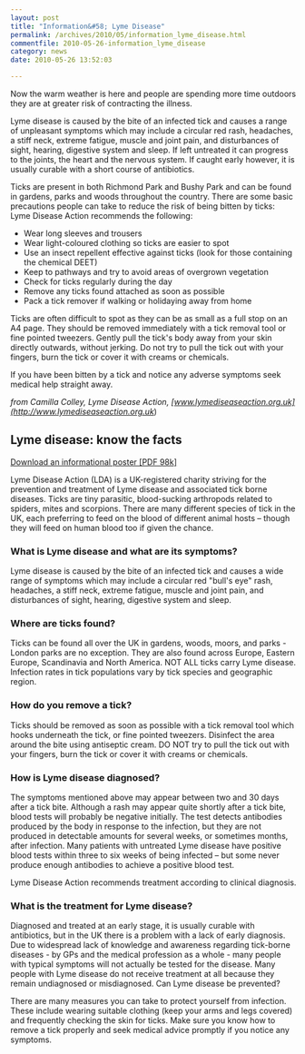 ```yaml
---
layout: post
title: "Information&#58; Lyme Disease"
permalink: /archives/2010/05/information_lyme_disease.html
commentfile: 2010-05-26-information_lyme_disease
category: news
date: 2010-05-26 13:52:03

---
```


Now the warm weather is here and people are spending more time outdoors they are at greater risk of contracting the illness.

Lyme disease is caused by the bite of an infected tick and causes a range of unpleasant symptoms which may include a circular red rash, headaches, a stiff neck, extreme fatigue, muscle and joint pain, and disturbances of sight, hearing, digestive system and sleep. If left untreated it can progress to the joints, the heart and the nervous system. If caught early however, it is usually curable with a short course of antibiotics.

Ticks are present in both Richmond Park and Bushy Park and can be found in gardens, parks and woods throughout the country. There are some basic precautions people can take to reduce the risk of being bitten by ticks: Lyme Disease Action recommends the following:

-   Wear long sleeves and trousers
-   Wear light-coloured clothing so ticks are easier to spot
-   Use an insect repellent effective against ticks (look for those containing the chemical DEET)
-   Keep to pathways and try to avoid areas of overgrown vegetation
-   Check for ticks regularly during the day
-   Remove any ticks found attached as soon as possible
-   Pack a tick remover if walking or holidaying away from home

Ticks are often difficult to spot as they can be as small as a full stop on an A4 page. They should be removed immediately with a tick removal tool or fine pointed tweezers. Gently pull the tick's body away from your skin directly outwards, without jerking. Do not try to pull the tick out with your fingers, burn the tick or cover it with creams or chemicals.

If you have been bitten by a tick and notice any adverse symptoms seek medical help straight away.

<cite>from Camilla Colley, Lyme Disease Action, [www.lymediseaseaction.org.uk](http://www.lymediseaseaction.org.uk</cite>)

Lyme disease: know the facts
----------------------------

<a href="/assets/images/2010/2010_tick_poster.pdf">Download an informational poster \[PDF 98k\]</a>

Lyme Disease Action (LDA) is a UK-registered charity striving for the prevention and treatment of Lyme disease and associated tick borne diseases. Ticks are tiny parasitic, blood-sucking arthropods related to spiders, mites and scorpions. There are many different species of tick in the UK, each preferring to feed on the blood of different animal hosts – though they will feed on human blood too if given the chance.

### What is Lyme disease and what are its symptoms?

Lyme disease is caused by the bite of an infected tick and causes a wide range of symptoms which may include a circular red "bull's eye" rash, headaches, a stiff neck, extreme fatigue, muscle and joint pain, and disturbances of sight, hearing, digestive system and sleep.

### Where are ticks found?

Ticks can be found all over the UK in gardens, woods, moors, and parks - London parks are no exception. They are also found across Europe, Eastern Europe, Scandinavia and North America. NOT ALL ticks carry Lyme disease. Infection rates in tick populations vary by tick species and geographic region.

### How do you remove a tick?

Ticks should be removed as soon as possible with a tick removal tool which hooks underneath the tick, or fine pointed tweezers. Disinfect the area around the bite using antiseptic cream. DO NOT try to pull the tick out with your fingers, burn the tick or cover it with creams or chemicals.

### How is Lyme disease diagnosed?

The symptoms mentioned above may appear between two and 30 days after a tick bite. Although a rash may appear quite shortly after a tick bite, blood tests will probably be negative initially. The test detects antibodies produced by the body in response to the infection, but they are not produced in detectable amounts for several weeks, or sometimes months, after infection. Many patients with untreated Lyme disease have positive blood tests within three to six weeks of being infected – but some never produce enough antibodies to achieve a positive blood test.

Lyme Disease Action recommends treatment according to clinical diagnosis.

### What is the treatment for Lyme disease?

Diagnosed and treated at an early stage, it is usually curable with antibiotics, but in the UK there is a problem with a lack of early diagnosis. Due to widespread lack of knowledge and awareness regarding tick-borne diseases - by GPs and the medical profession as a whole - many people with typical symptoms will not actually be tested for the disease. Many people with Lyme disease do not receive treatment at all because they remain undiagnosed or misdiagnosed.
Can Lyme disease be prevented?

There are many measures you can take to protect yourself from infection. These include wearing suitable clothing (keep your arms and legs covered) and frequently checking the skin for ticks. Make sure you know how to remove a tick properly and seek medical advice promptly if you notice any symptoms.
